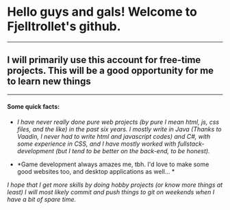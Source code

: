 # Hello guys and gals! Welcome to Fjelltrollet's github.  
------
## I will primarily use this account for free-time projects. This will be a good opportunity for me to learn new things
-----
#### Some quick facts:

* *I have never really done pure web projects (by pure I mean html, js, css files, and the like) in the past six years. I mostly write in Java (Thanks to Vaadin, I never had to  write html and javascript codes) and C#, with some experience in CSS, and I have mostly worked with fullstack-development (but I tend to be better on the back-end, to be honest).*

* *Game development always amazes me, tbh.  I'd love to make some good websites too, and desktop applications as well... *



*I hope that I get more skills by doing hobby projects (or know more things at least)
I will most likely commit and push things to git on weekends when I have a bit of spare time.*
